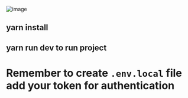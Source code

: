 ![image](https://user-images.githubusercontent.com/59208992/226447599-01de4eef-da95-4cd4-b886-6511ffea58c3.png)

## yarn install 
## yarn run dev to run project
# Remember to create `.env.local` file add your token for authentication
